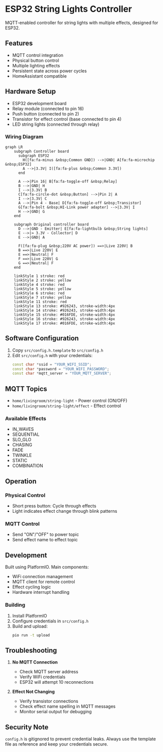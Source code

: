 # ESP32 String Lights Controller

MQTT-enabled controller for string lights with multiple effects, designed for ESP32.

## Features

- MQTT control integration
- Physical button control
- Multiple lighting effects
- Persistent state across power cycles
- HomeAssistant compatible

## Hardware Setup

- ESP32 development board
- Relay module (connected to pin 16)
- Push button (connected to pin 2)
- Transistor for effect control (base connected to pin 4)
- LED string lights (connected through relay)

### Wiring Diagram

```mermaid
graph LR
    subgraph Controller board
      subgraph ESP32
        H([fa:fa-minus &nbsp;Common GND]) -->|GND| A[fa:fa-microchip &nbsp;ESP32]
        A -->|3.3V| I([fa:fa-plus &nbsp;Common 3.3V])
      end

      A -->|Pin 16| B[fa:fa-toggle-off &nbsp;Relay]
      B -->|GND| H
      I -->|3.3V| B
      C[fa:fa-circle-dot &nbsp;Button] -->|Pin 2| A
      I -->|3.3V| C
      A -->|Pin 4 - Base| D[fa:fa-toggle-off &nbsp;Transistor]
      G[fa:fa-bolt &nbsp;HI-Link power adapter] -->|3.3V| I
      H -->|GND| G
    end

    subgraph Original controller board
      D -->|GND - Emitter| E[fa:fa-lightbulb &nbsp;String lights]
      E -->|≈ 3.3V - Collector| D
      E -->|GND| A

      F([fa:fa-plug &nbsp;220V AC power]) ==>|Live 220V| B
      B ==>|Live 220V| E
      E ==>|Neutral| F
      F ==>|Live 220V| G
      G ==>|Neutral| F
    end

    linkStyle 1 stroke: red
    linkStyle 2 stroke: yellow
    linkStyle 4 stroke: red
    linkStyle 5 stroke: yellow
    linkStyle 6 stroke: red
    linkStyle 7 stroke: yellow
    linkStyle 11 stroke: red
    linkStyle 13 stroke: #926243, stroke-width:4px
    linkStyle 14 stroke: #926243, stroke-width:4px
    linkStyle 15 stroke: #016FDE, stroke-width:4px
    linkStyle 16 stroke: #926243, stroke-width:4px
    linkStyle 17 stroke: #016FDE, stroke-width:4px
```

## Software Configuration

1. Copy `src/config.h.template` to `src/config.h`
2. Edit `src/config.h` with your credentials:
   ```cpp
   const char *ssid = "YOUR_WIFI_SSID";
   const char *password = "YOUR_WIFI_PASSWORD";
   const char *mqtt_server = "YOUR_MQTT_SERVER";
   ```

## MQTT Topics

- `home/livingroom/string-light` - Power control (ON/OFF)
- `home/livingroom/string-light/effect` - Effect control

### Available Effects

- IN_WAVES
- SEQUENTIAL
- SLO_GLO
- CHASING
- FADE
- TWINKLE
- STATIC
- COMBINATION

## Operation

### Physical Control
- Short press button: Cycle through effects
- Light indicates effect change through blink patterns

### MQTT Control
- Send "ON"/"OFF" to power topic
- Send effect name to effect topic

## Development

Built using PlatformIO. Main components:
- WiFi connection management
- MQTT client for remote control
- Effect cycling logic
- Hardware interrupt handling

### Building

1. Install PlatformIO
2. Configure credentials in `src/config.h`
3. Build and upload:
   ```bash
   pio run -t upload
   ```

## Troubleshooting

1. **No MQTT Connection**
   - Check MQTT server address
   - Verify WiFi credentials
   - ESP32 will attempt 10 reconnections

2. **Effect Not Changing**
   - Verify transistor connections
   - Check effect name spelling in MQTT messages
   - Monitor serial output for debugging

## Security Note

`config.h` is gitignored to prevent credential leaks. Always use the template file as reference and keep your credentials secure.
